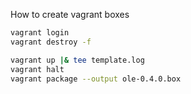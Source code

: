How to create vagrant boxes

```sh
vagrant login
vagrant destroy -f

vagrant up |& tee template.log
vagrant halt
vagrant package --output ole-0.4.0.box
```
